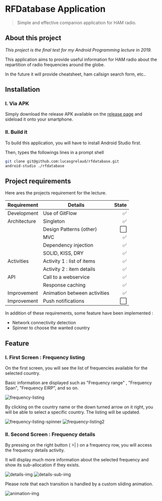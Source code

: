 # RFDatabase Application
> Simple and effective companion application for HAM radio.

## About this project
_This project is the final test for my Android Programming lecture in 2019._

This application aims to provide useful information for HAM radio about the repartition of radio
frequencies around the globe.

In the future it will provide cheatsheet, ham callsign search form, etc..

## Installation
### I. Via APK
Simply download the release APK available on the [release page][release] and sideload 
it onto your smartphone.

### II. Build it
To build this application, you will have to install Android  Studio first.

Then, types the followings lines in a prompt shell
```bash
git clone git@github.com:lucasgrelaud/rfdatabase.git
android-studio ./rfdatabase
```

## Project requirements
Here ares the projects requirement for the lecture.

| Requirement   | Details                      | State   |
| ------------- |------------------------------|--------:|
| Development   | Use of GitFlow               | ✅       |
| Architecture  |  Singleton                   | ✅       |
|               |  Design Patterns (other)     | ⬜️       |
|               |  MVC                         | ✅       |
|               |  Dependency injection        | ✅       |
|               |  SOLID, KISS, DRY            | ✅       |
| Activities    |  Activity 1 : list of items  | ✅       |
|               |  Activity 2 : item details   | ✅       |
| API           |  Call to a webservice        | ✅       |
|               |  Response caching            | ✅       |
| Improvement   |  Animation between activities| ✅       |
| Improvement   |  Push notifications          | ⬜       |

In addition of these requirements, some feature have been implemented :
    
   - Network connectivity detection
   - Spinner to choose the wanted country
   
## Feature
### I. First Screen : Frequency listing
On the first screen, you will see the list of frequencies available for the selected country.

Basic information are displayed such as "Frequency range" , "Frequency Span", "Frequency EIRP", 
and so on. 

![frequency-listing][frequency-listing-img]

By clicking on the country name or the down turned arrow on it right, you will be able to select a 
specific country. The listing will be updated.

![frequency-listing-spinner][frequency-listing-spinner-img]
![frequency-listing2][frequency-listing2-img]

### II. Second Screen : Frequency details
By pressing on the right button ( >| ) on a frequency row, you will access the frequency details
activity.

It will display much more information about the selected frequency and show its sub-allocation if they exists.

![details-img][details-img]
![details-sub-img][details-sub-img]

Please note that each transition is handled by a custom sliding animation.

![animation-img][animation-img]

[release]: https://github.com/lucasgrelaud/rfdatabase/releases
[frequency-listing-img]: /doc/img/frequency-listing.png?raw=true
[frequency-listing-spinner-img]: /doc/img/frequency-listing-spinner.png?raw=true
[frequency-listing2-img]: /doc/img/frequency-listing2.png?raw=true
[details-img]: /doc/img/details.png?raw=true
[details-sub-img]: /doc/img/details-suballocation.png?raw=true
[animation-img]: /doc/img/animation.gif?raw=true